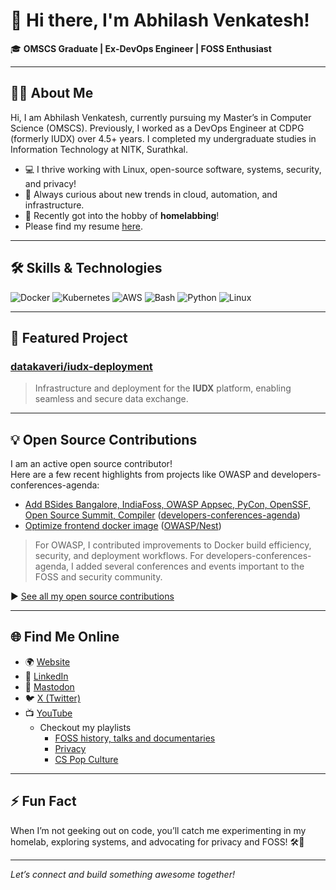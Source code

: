 # 👋 Hi there, I'm Abhilash Venkatesh!

🎓 **OMSCS Graduate | Ex-DevOps Engineer | FOSS Enthusiast**

---

## 👨‍💻 About Me

Hi, I am Abhilash Venkatesh, currently pursuing my Master’s in Computer Science (OMSCS). Previously, I worked as a DevOps Engineer at CDPG (formerly IUDX) over 4.5+ years. I completed my undergraduate studies in Information Technology at NITK, Surathkal.

- 💻 I thrive working with Linux, open-source software, systems, security, and privacy!
- 🚀 Always curious about new trends in cloud, automation, and infrastructure.
- 🏡 Recently got into the hobby of **homelabbing**!
- Please find my resume [here](https://raw.githubusercontent.com/abhi4578/Resume/refs/heads/main/Resume.pdf).
---

## 🛠️ Skills & Technologies

![Docker](https://img.shields.io/badge/-Docker-blue?style=flat-square&logo=docker)
![Kubernetes](https://img.shields.io/badge/-Kubernetes-326ce5?style=flat-square&logo=kubernetes)
![AWS](https://img.shields.io/badge/-AWS-232f3e?style=flat-square&logo=amazon-aws)
![Bash](https://img.shields.io/badge/-Bash-4eaa25?style=flat-square&logo=gnu-bash)
![Python](https://img.shields.io/badge/-Python-3776ab?style=flat-square&logo=python)
![Linux](https://img.shields.io/badge/-Linux-fcc624?style=flat-square&logo=linux)

---

## 🌟 Featured Project

### [datakaveri/iudx-deployment](https://github.com/datakaveri/iudx-deployment)
> Infrastructure and deployment for the **IUDX** platform, enabling seamless and secure data exchange.

---
## 💡 Open Source Contributions

I am an active open source contributor!  
Here are a few recent highlights from projects like OWASP and developers-conferences-agenda:

- [Add BSides Bangalore, IndiaFoss, OWASP Appsec, PyCon, OpenSSF, Open Source Summit, Compiler](https://github.com/scraly/developers-conferences-agenda/pull/1487) ([developers-conferences-agenda](https://github.com/scraly/developers-conferences-agenda))
- [Optimize frontend docker image](https://github.com/OWASP/Nest/pull/1323) ([OWASP/Nest](https://github.com/OWASP/Nest))

> For OWASP, I contributed improvements to Docker build efficiency, security, and deployment workflows.
> For developers-conferences-agenda, I added several conferences and events important to the FOSS and security community.

▶️ [See all my open source contributions](https://github.com/pulls?q=is%3Apr+is%3Amerged+author%3Aabhi4578)

---
## 🌐 Find Me Online

- 🌍 [Website](https://abhi4578.github.io/)
- 💼 [LinkedIn](https://www.linkedin.com/in/abhi5782-/)
- 🐘 [Mastodon](https://noc.social/@urnbhai)
- 🐦 [X (Twitter)](https://x.com/Abhi00434)
- 📺 [YouTube](https://www.youtube.com/channel/UC5F1TekwAr1xuaj--S2k64Q)
  - Checkout my playlists
    - [FOSS history, talks and documentaries](https://tinyurl.com/free-and-open-source )
    - [Privacy](https://tinyurl.com/privacy155)
    - [CS Pop Culture](https://tinyurl.com/cs-pop-culture)

---

## ⚡ Fun Fact

When I’m not geeking out on code, you’ll catch me experimenting in my homelab, exploring systems, and advocating for privacy and FOSS! 🛠️🐧

---

*Let’s connect and build something awesome together!*
